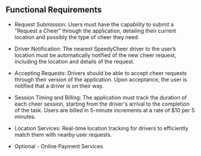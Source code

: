 ## Functional Requirements

- Request Submission: Users must have the capability to submit a "Request a Cheer" through the application, detailing their current location and possibly the type of cheer they need.

- Driver Notification: The nearest SpeedyCheer driver to the user’s location must be automatically notified of the new cheer request, including the location and details of the request.

- Accepting Requests: Drivers should be able to accept cheer requests through their version of the application. Upon acceptance, the user is notified that a driver is on their way.

- Session Timing and Billing: The application must track the duration of each cheer session, starting from the driver's arrival to the completion of the task. Users are billed in 5-minute increments at a rate of $10 per 5 minutes.

- Location Services: Real-time location tracking for drivers to efficiently match them with nearby user requests. 

- Optional - Online Payment Services




